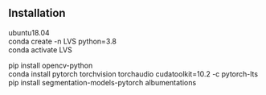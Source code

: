 ## Installation
ubuntu18.04  
conda create -n LVS python=3.8  
conda activate LVS  

pip install opencv-python  
conda install pytorch torchvision torchaudio cudatoolkit=10.2 -c pytorch-lts  
pip install segmentation-models-pytorch albumentations  
